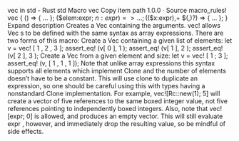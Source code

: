 vec in std - Rust
std
Macro
vec
Copy item path
1.0.0
·
Source
macro_rules! vec {
    () => { ... };
    ($elem:expr; $n:expr) => { ... };
    ($($x:expr),+ $(,)?) => { ... };
}
Expand description
Creates a
Vec
containing the arguments.
vec!
allows
Vec
s to be defined with the same syntax as array expressions.
There are two forms of this macro:
Create a
Vec
containing a given list of elements:
let
v =
vec!
[
1
,
2
,
3
];
assert_eq!
(v[
0
],
1
);
assert_eq!
(v[
1
],
2
);
assert_eq!
(v[
2
],
3
);
Create a
Vec
from a given element and size:
let
v =
vec!
[
1
;
3
];
assert_eq!
(v, [
1
,
1
,
1
]);
Note that unlike array expressions this syntax supports all elements
which implement
Clone
and the number of elements doesn’t have to be
a constant.
This will use
clone
to duplicate an expression, so one should be careful
using this with types having a nonstandard
Clone
implementation. For
example,
vec![Rc::new(1); 5]
will create a vector of five references
to the same boxed integer value, not five references pointing to independently
boxed integers.
Also, note that
vec![expr; 0]
is allowed, and produces an empty vector.
This will still evaluate
expr
, however, and immediately drop the resulting value, so
be mindful of side effects.
